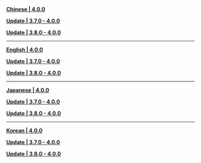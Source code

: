 **[Chinese | 4.0.0](https://autopatchcnws.yuanshen.com/client_app/download/pc_zip/20230804185703_R1La3H9xIH1hBiHJ/Audio_Chinese_4.0.0.zip)**

**[Update | 3.7.0 - 4.0.0](https://autopatchcnws.yuanshen.com/client_app/update/hk4e_cn/18/zh-cn_3.7.0_4.0.0_hdiff_2iTgFnOqBJdGw6SL.zip)**

**[Update | 3.8.0 - 4.0.0](https://autopatchcnws.yuanshen.com/client_app/update/hk4e_cn/18/zh-cn_3.8.0_4.0.0_hdiff_q7JUo5yfuLOYZVFE.zip)**


---

**[English | 4.0.0](https://autopatchcnws.yuanshen.com/client_app/download/pc_zip/20230804185703_R1La3H9xIH1hBiHJ/Audio_English(US)_4.0.0.zip)**

**[Update | 3.7.0 - 4.0.0](https://autopatchcnws.yuanshen.com/client_app/update/hk4e_cn/18/en-us_3.7.0_4.0.0_hdiff_SgNBMiGa2LCZomIK.zip)**

**[Update | 3.8.0 - 4.0.0](https://autopatchcnws.yuanshen.com/client_app/update/hk4e_cn/18/en-us_3.8.0_4.0.0_hdiff_XyDmjVd0z84fYRFi.zip)**


---

**[Japanese | 4.0.0](https://autopatchcnws.yuanshen.com/client_app/download/pc_zip/20230804185703_R1La3H9xIH1hBiHJ/Audio_Japanese_4.0.0.zip)**

**[Update | 3.7.0 - 4.0.0](https://autopatchcnws.yuanshen.com/client_app/update/hk4e_cn/18/ja-jp_3.7.0_4.0.0_hdiff_F7fJozjvd1LKkYE8.zip)**

**[Update | 3.8.0 - 4.0.0](https://autopatchcnws.yuanshen.com/client_app/update/hk4e_cn/18/ja-jp_3.8.0_4.0.0_hdiff_CnztioExvR9Syb4O.zip)**


---

**[Korean | 4.0.0](https://autopatchcnws.yuanshen.com/client_app/download/pc_zip/20230804185703_R1La3H9xIH1hBiHJ/Audio_Korean_4.0.0.zip)**

**[Update | 3.7.0 - 4.0.0](https://autopatchcnws.yuanshen.com/client_app/update/hk4e_cn/18/ko-kr_3.7.0_4.0.0_hdiff_lV85ZO3qd4xCcivM.zip)**

**[Update | 3.8.0 - 4.0.0](https://autopatchcnws.yuanshen.com/client_app/update/hk4e_cn/18/ko-kr_3.8.0_4.0.0_hdiff_lZP9sqR5Fim2dhpj.zip)**

